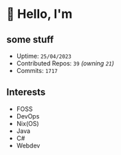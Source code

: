 # 👋 Hello, I'm 

## some stuff

- Uptime: `25/04/2023`
- Contributed Repos: `39` *(owning `21`)*
- Commits: `1717`

## Interests

- FOSS
- DevOps
- Nix(OS)
- Java
- C#
- Webdev
